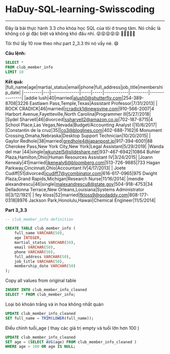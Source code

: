# HaDuy-SQL-learning-Swisscoding

------------

Đây là bài thực hành 3.3 cho khóa học SQL của tôi ở trung tâm.
Nó chắc là không có gì đặc biệt và không khó đâu nhỉ.
😝😝😝😝😝
💌💌💌💌💌

Tôi thử lấy 10 row theo như part 2_3.3 thì nó vầy nè. 😄

**Câu lệnh:**
```SQL
SELECT *
FROM club_member_info
LIMIT 10
```
**Kết quả:**
|full_name|age|martial_status|email|phone|full_address|job_title|membership_date|
|---------|---|--------------|-----|-----|------------|---------|---------------|
|addie lush|40|married|alush0@shutterfly.com|254-389-8708|3226 Eastlawn Pass,Temple,Texas|Assistant Professor|7/31/2013|
|      ROCK CRADICK|46|married|rcradick1@newsvine.com|910-566-2007|4 Harbort Avenue,Fayetteville,North Carolina|Programmer III|5/27/2018|
|Sydel Sharvell|46|divorced|ssharvell2@amazon.co.jp|702-187-8715|4 School Place,Las Vegas,Nevada|Budget/Accounting Analyst I|10/6/2017|
|Constantin de la cruz|35||co3@bloglines.com|402-688-7162|6 Monument Crossing,Omaha,Nebraska|Desktop Support Technician|10/20/2015|
|  Gaylor Redhole|38|married|gredhole4@japanpost.jp|917-394-6001|88 Cherokee Pass,New York City,New York|Legal Assistant|5/29/2019|
|Wanda del mar       |44|single|wkunzel5@slideshare.net|937-467-6942|10864 Buhler Plaza,Hamilton,Ohio|Human Resources Assistant IV|3/24/2015|
|Joann Kenealy|41|married|jkenealy6@bloomberg.com|513-726-9885|733 Hagan Parkway,Cincinnati,Ohio|Accountant IV|4/17/2013|
|   Joete Cudiff|51|divorced|jcudiff7@ycombinator.com|616-617-0965|975 Dwight Plaza,Grand Rapids,Michigan|Research Nurse|11/16/2014|
|mendie alexandrescu|46|single|malexandrescu8@state.gov|504-918-4753|34 Delladonna Terrace,New Orleans,Louisiana|Systems Administrator III|3/12/1921|
| fey kloss|52|married|fkloss9@godaddy.com|808-177-0318|8976 Jackson Park,Honolulu,Hawaii|Chemical Engineer|11/5/2014|

**Part 3_3.3**
```SQL
-- club_member_info definition

CREATE TABLE club_member_info (
	full_name VARCHAR(50),
	age INTEGER,
	martial_status VARCHAR(50),
	email VARCHAR(50),
	phone VARCHAR(50),
	full_address VARCHAR(50),
	job_title VARCHAR(50),
	membership_date VARCHAR(50)
);
```

Copy all values from original table
```SQL
INSERT INTO club_member_info_cleaned
SELECT * FROM club_member_info;
```
Loại bỏ khoản trắng và in hoa không nhất quán
```SQL
UPDATE club_member_info_cleaned
SET full_name = TRIM(LOWER(full_name));
```
Điều chỉnh tuổi_age ( thay các giá trị empty và tuổi lớn hơn 100 )
```SQL
UPDATE club_member_info_cleaned 
SET age = (SELECT AVG(age) FROM club_member_info_cleaned )
WHERE age > 100 OR age IS NULL;
```
